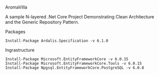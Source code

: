 AromaVilla

A sample N-layered .Net Core Project Demonstrating Clean Architecture and the Generic Repository Pattern.

Packages 

```
Install-Package Ardalis.Specification -v 6.1.0
```
Ingrastructure
```
Install-Package Microsoft.EntityFrameworkCore -v 6.0.15
Install-Package Microsoft.EntityFrameworkCore.Tools -v 6.0.15
Install-Package Npgsql.EntityFrameworkCore.PostgreSQL -v 6.0.8

```